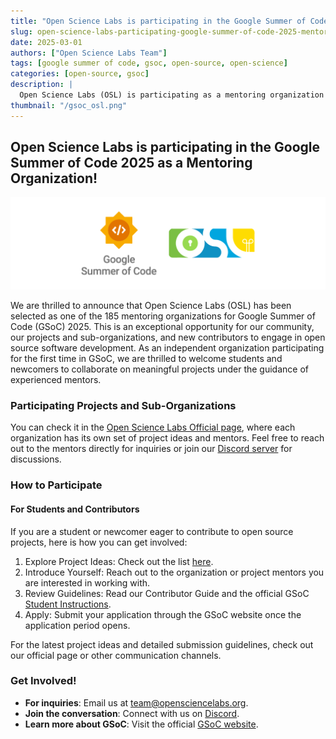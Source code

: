 ```yaml
---
title: "Open Science Labs is participating in the Google Summer of Code 2025 as a Mentoring Organization!"
slug: open-science-labs-participating-google-summer-of-code-2025-mentoring-organization
date: 2025-03-01
authors: ["Open Science Labs Team"]
tags: [google summer of code, gsoc, open-source, open-science]
categories: [open-source, gsoc]
description: |
  Open Science Labs (OSL) is participating as a mentoring organization in Google Summer of Code (GSoC) 2025 for the first time. Students and newcomers can join open-source projects, connect with mentors, and apply via the GSoC website. Visit the official page of OSL or Discord for details.
thumbnail: "/gsoc_osl.png"
---
```


## Open Science Labs is participating in the Google Summer of Code 2025 as a Mentoring Organization!

![Google Summer of Code 2025 with Open Science Labs](gsoc_osl.png)

We are thrilled to announce that Open Science Labs (OSL) has been selected as one of the 185 mentoring organizations for Google Summer of Code (GSoC) 2025. This is an exceptional opportunity for our community, our projects and sub-organizations, and new contributors to engage in open source software development. As an independent organization participating for the first time in GSoC, we are thrilled to welcome students and newcomers to collaborate on meaningful projects under the guidance of experienced mentors.

### Participating Projects and Sub-Organizations

You can check it in the [Open Science Labs Official page](https://opensciencelabs.org/opportunities/gsoc/project-ideas/), where each organization has its own set of project ideas and mentors. Feel free to reach out to the mentors directly for inquiries or join our [Discord server](https://opensciencelabs.org/discord) for discussions.

### How to Participate

#### For Students and Contributors

If you are a student or newcomer eager to contribute to open source projects, here is how you can get involved:

1. Explore Project Ideas: Check out the list [here](https://opensciencelabs.org/opportunities/gsoc/project-ideas/).
2. Introduce Yourself: Reach out to the organization or project mentors you are interested in working with.
3. Review Guidelines: Read our Contributor Guide and the official GSoC [Student Instructions](https://summerofcode.withgoogle.com/).
4. Apply: Submit your application through the GSoC website once the application period opens.

For the latest project ideas and detailed submission guidelines, check out our official page or other communication channels.

### Get Involved!

- **For inquiries**: Email us at <team@opensciencelabs.org>.
- **Join the conversation**: Connect with us on [Discord](https://opensciencelabs.org/discord).
- **Learn more about GSoC**: Visit the official [GSoC website](https://summerofcode.withgoogle.com/).
